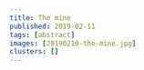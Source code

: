 ```yaml
---
title: The mine
published: 2019-02-11
tags: [abstract]
images: [20190210-the-mine.jpg]
clusters: []
---
```


